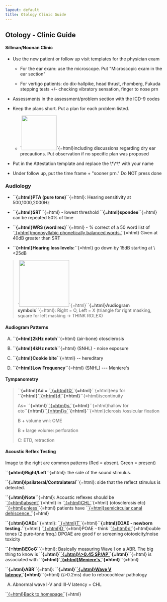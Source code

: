 ```yaml
---
layout: default
title: Otology Clinic Guide
---
```

<h2 class="unnumbered" id="otology---clinic-guide">
Otology - Clinic Guide
</h2>
<h4 class="unnumbered" id="sillmannoonan-clinic">
Sillman/Noonan Clinic
</h4>
<ul>
<li>
<p>
Use the new patient or follow up visit templates for the physician exam
</p>
<ul>
<li>
<p>
For the ear exam: use the microscope. Put "Microscopic exam in the ear section"
</p>
</li>
<li>
<p>
For vertigo patients: do dix-hallpike, head thrust, rhomberg, Fukuda stepping tests +/- checking vibratory sensation, finger to nose prn
</p>
</li>
</ul>
</li>
<li>
<p>
Assessments in the assessment/problem section with the ICD-9 codes
</p>
</li>
<li>
<p>
Keep the plans short. Put a plan for each problem listed.
</p>
<ul>
<li>
<p>
`<img alt="" src="../media/image3.png" style="width:1.16111in;height:1.14028in" />`{=html}including discussions regarding dry ear precautions. Put observation if no specific plan was proposed
</p>
</li>
</ul>
</li>
<li>
<p>
Put in the Attestation template and replace the \*\*\* with your name
</p>
</li>
<li>
<p>
Under follow up, put the time frame + "sooner prn." Do NOT press done
</p>
</li>
</ul>
<h3 class="unnumbered" id="audiology">
Audiology
</h3>
<ul>
<li>
<p>
`<strong>`{=html}PTA (pure tone)`</strong>`{=html}: Hearing sensitivity at 500,1000,2000Hz
</p>
</li>
<li>
<p>
`<strong>`{=html}SRT`</strong>`{=html} - lowest threshold `<strong>`{=html}spondee`</strong>`{=html} can be repeated 50% of time
</p>
</li>
<li>
<p>
`<strong>`{=html}WRS (word rec)`</strong>`{=html} - % correct of a 50 word list of `<u>`{=html}monosyllabic phonetically balanced words.`</u>`{=html} Given at 40dB greater than SRT
</p>
</li>
<li>
<p>
`<strong>`{=html}Hearing loss levels:`</strong>`{=html} go down by 15dB starting at \<25dB
</p>
</li>
</ul>
<blockquote>
<p>
`<img alt="" src="../media/image4.emf" style="width:1.65347in;height:1.54792in" />`{=html}`<strong>`{=html}Audiogram symbols`</strong>`{=html}: Right = O, Left = X (triangle for right masking, square for left masking → THINK ROLEX)
</p>
</blockquote>
<h4 class="unnumbered" id="audiogram-patterns">
Audiogram Patterns
</h4>
<ol type="A">
<li>
<p>
`<strong>`{=html}2kHz notch`</strong>`{=html} (air-bone) otosclerosis
</p>
</li>
<li>
<p>
`<strong>`{=html}4kHz notch`</strong>`{=html} (SNHL) - noise exposure
</p>
</li>
<li>
<p>
`<strong>`{=html}Cookie bite`</strong>`{=html} -- hereditary
</p>
</li>
<li>
<p>
`<strong>`{=html}Low Frequency`</strong>`{=html} (SNHL) --- Meniere's
</p>
</li>
</ol>
<h4 class="unnumbered" id="tympanometry">
Tympanometry
</h4>
<blockquote>
<p>
`<strong>`{=html}Ad = `<u>`{=html}D`</u>`{=html}`</strong>`{=html}eep for `<strong>`{=html}`<u>`{=html}d`</u>`{=html}`</strong>`{=html}iscontinuity
</p>
<p>
As= `<strong>`{=html}`<u>`{=html}s`</u>`{=html}`</strong>`{=html}hallow for oto`<strong>`{=html}`<u>`{=html}s`</u>`{=html}`</strong>`{=html}clerosis /ossicular fixation
</p>
<p>
B + volume wnl: OME
</p>
<p>
B + large volume: perforation
</p>
<p>
C: ETD, retraction
</p>
</blockquote>
<h4 class="unnumbered" id="acoustic-reflex-testing">
Acoustic Reflex Testing
</h4>
<p>
Image to the right are common patterns (Red = absent. Green = present)
</p>
<p>
`<strong>`{=html}Right/Left`</strong>`{=html}: the side of the sound stimulus.
</p>
<p>
`<strong>`{=html}Ipsilateral/Contralateral`</strong>`{=html}: side that the reflect stimulus is detected.
</p>
<p>
`<strong>`{=html}Note`</strong>`{=html}: Acoustic reflexes should be `<u>`{=html}absent`</u>`{=html} in `<u>`{=html}CHL`</u>`{=html} (otosclerosis etc) `<u>`{=html}unless`</u>`{=html} patients have `<u>`{=html}semicircular canal dehiscence.`</u>`{=html}
</p>
<p>
`<strong>`{=html}OAEs`</strong>`{=html}: `<u>`{=html}T`</u>`{=html}`<strong>`{=html}EOAE - newborn testing.`</strong>`{=html} `<u>`{=html}D`</u>`{=html}POAE - think `<u>`{=html}d`</u>`{=html}ouble tones (2 pure-tone freq.) DPOAE are good f or screening ototoxicity/noise toxicity
</p>
<p>
`<strong>`{=html}ECoG`</strong>`{=html}: Basically measuring Wave I on a ABR. The big thing to know is `<strong>`{=html}`<u>`{=html}\>0.45 SP/AP`</u>`{=html}`</strong>`{=html} is associated with `<strong>`{=html}`<u>`{=html}Meniere's`</u>`{=html}`</strong>`{=html}
</p>
<p>
`<strong>`{=html}ABR`</strong>`{=html}: `<strong>`{=html}`<u>`{=html}Wave V latency`</u>`{=html}`</strong>`{=html} (\>0.2ms) due to retrocochlear pathology
</p>
<ol type="A">
<li>
<p>
Abnormal wave I-V and III-V latency = CHL
</p>
</li>
</ol>
<p>
`<a href="../index.html">`{=html}Back to homepage`</a>`{=html}
</p>
